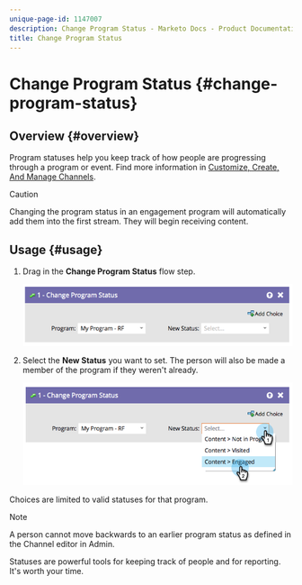 ```yaml
---
unique-page-id: 1147007
description: Change Program Status - Marketo Docs - Product Documentation
title: Change Program Status
---
```


# Change Program Status {#change-program-status}

## Overview {#overview}

Program statuses help you keep track of how people are progressing through a program or event. Find more information in [Customize, Create, And Manage Channels](../../../../product-docs/administration/tags/create-a-program-channel.md).

>[!CAUTION]
>
>Changing the program status in an engagement program will automatically add them into the first stream. They&nbsp;will begin receiving content.

## Usage {#usage}

1. Drag in the **Change Program Status** flow step.

   ![](assets/image2014-9-22-14-3a43-3a34.png)

1. Select the **New Status**&nbsp;you want to set. The person will also be made a member of the program if they weren't already.

   ![](assets/image2014-9-22-14-3a43-3a45.png)

Choices are limited to valid statuses for that program. 

>[!NOTE]
>
>A person cannot move backwards to an earlier program status as defined in the Channel editor in Admin.

Statuses are powerful tools for keeping track of people and for reporting. It's worth your time. 